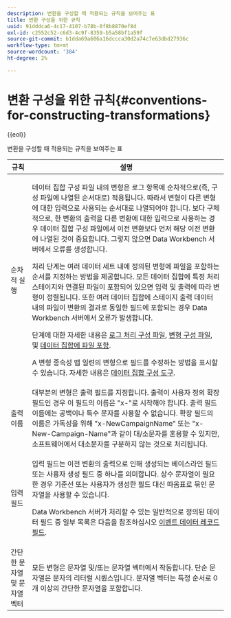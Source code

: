 ```yaml
---
description: 변환을 구성할 때 적용되는 규칙을 보여주는 표
title: 변환 구성을 위한 규칙
uuid: 91dddca6-4c17-4107-b78b-0f8b8870ef8d
exl-id: c2552c52-c6d3-4c9f-8359-b5a58bf1a59f
source-git-commit: b1dda69a606a16dccca30d2a74c7e63dbd27936c
workflow-type: tm+mt
source-wordcount: '384'
ht-degree: 2%

---
```


# 변환 구성을 위한 규칙{#conventions-for-constructing-transformations}

{{eol}}

변환을 구성할 때 적용되는 규칙을 보여주는 표

<table id="table_BEB0F6C416D144B5A2DD3D1A21613B21"> 
 <thead> 
  <tr> 
   <th colname="col1" class="entry"> 규칙 </th> 
   <th colname="col2" class="entry"> 설명 </th> 
  </tr> 
 </thead>
 <tbody> 
  <tr> 
   <td colname="col1"> 순차적 실행 </td> 
   <td colname="col2"> <p>데이터 집합 구성 파일 내의 변형은 로그 항목에 순차적으로(즉, 구성 파일에 나열된 순서대로) 적용됩니다. 따라서 변형이 다른 변형에 대한 입력으로 사용되는 순서대로 나열되어야 합니다. 보다 구체적으로, 한 변환의 출력을 다른 변환에 대한 입력으로 사용하는 경우 데이터 집합 구성 파일에서 이전 변환보다 먼저 해당 이전 변환에 나열된 것이 중요합니다. 그렇지 않으면 Data Workbench 서버에서 오류를 생성합니다. </p> <p> 처리 단계는 여러 데이터 세트 내에 정의된 변형에 파일을 포함하는 순서를 지정하는 방법을 제공합니다. 모든 데이터 집합에 특정 처리 스테이지와 연결된 파일이 포함되어 있으면 입력 및 출력에 따라 변형이 정렬됩니다. 또한 여러 데이터 집합에 스테이지 출력 데이터 내의 파일이 변환의 결과로 동일한 필드에 포함되는 경우 Data Workbench 서버에서 오류가 발생합니다. </p> <p> 단계에 대한 자세한 내용은 <a href="../../../home/c-dataset-const-proc/c-log-proc-config-file/c-abt-log-proc-config-file.md"> 로그 처리 구성 파일</a>, <a href="../../../home/c-dataset-const-proc/c-trans-config-file/c-abt-trans-config-file.md"> 변형 구성 파일</a>, 및 <a href="../../../home/c-dataset-const-proc/c-dataset-inc-files/c-abt-dataset-inc-files.md"> 데이터 집합에 파일 포함</a>. </p> <p>A <span class="wintitle"> 변형 종속성 맵</span> 일련의 변형으로 필드를 수정하는 방법을 표시할 수 있습니다. 자세한 내용은 <a href="../../../home/c-dataset-const-proc/c-dataset-config-tools/c-dataset-config-tools.md"> 데이터 집합 구성 도구</a>. </p> </td> 
  </tr> 
  <tr> 
   <td colname="col1"> 출력 이름 </td> 
   <td colname="col2"> 대부분의 변형은 출력 필드를 지정합니다. 출력이 사용자 정의 확장 필드인 경우 이 필드의 이름은 "x-"로 시작해야 합니다. 출력 필드 이름에는 공백이나 특수 문자를 사용할 수 없습니다. 확장 필드의 이름은 가독성을 위해 "x-NewCampaignName" 또는 "x-New-Campaign-Name"과 같이 대/소문자를 혼용할 수 있지만, 소프트웨어에서 대소문자를 구분하지 않는 것으로 처리됩니다. </td> 
  </tr> 
  <tr> 
   <td colname="col1"> 입력 필드 </td> 
   <td colname="col2"> <p>입력 필드는 이전 변환의 출력으로 인해 생성되는 베이스라인 필드 또는 사용자 생성 필드 중 하나를 의미합니다. 상수 문자열이 필요한 경우 기준선 또는 사용자가 생성한 필드 대신 따옴표로 묶인 문자열을 사용할 수 있습니다. </p> <p> Data Workbench 서버가 처리할 수 있는 일반적으로 정의된 데이터 필드 중 일부 목록은 다음을 참조하십시오 <a href="../../../home/c-dataset-const-proc/c-ev-data-rec-fields.md"> 이벤트 데이터 레코드 필드</a>. </p> </td> 
  </tr> 
  <tr> 
   <td colname="col1"> 간단한 문자열 및 문자열 벡터 </td> 
   <td colname="col2"> 모든 변형은 문자열 및/또는 문자열 벡터에서 작동합니다. 단순 문자열은 문자의 리터럴 시퀀스입니다. 문자열 벡터는 특정 순서로 0개 이상의 간단한 문자열을 포함합니다. </td> 
  </tr> 
 </tbody> 
</table>
